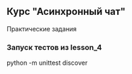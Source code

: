 ## Курс "Асинхронный чат"

Практические задания

### Запуск тестов из lesson_4

python -m unittest discover   